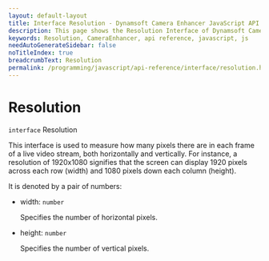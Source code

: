 ```yaml
---
layout: default-layout
title: Interface Resolution - Dynamsoft Camera Enhancer JavaScript API
description: This page shows the Resolution Interface of Dynamsoft Camera Enhancer JavaScript SDK.
keywords: Resolution, CameraEnhancer, api reference, javascript, js
needAutoGenerateSidebar: false
noTitleIndex: true
breadcrumbText: Resolution
permalink: /programming/javascript/api-reference/interface/resolution.html
---
```


# Resolution

`interface` Resolution

This interface is used to measure how many pixels there are in each frame of a live video stream, both horizontally and vertically. For instance, a resolution of 1920x1080 signifies that the screen can display 1920 pixels across each row (width) and 1080 pixels down each column (height).

It is denoted by a pair of numbers:

* width: `number`

    Specifies the number of horizontal pixels.

* height: `number`
    
    Specifies the number of vertical pixels.
